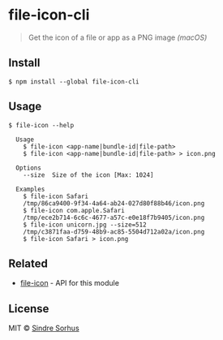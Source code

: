 # file-icon-cli

> Get the icon of a file or app as a PNG image *(macOS)*


## Install

```
$ npm install --global file-icon-cli
```


## Usage

```
$ file-icon --help

  Usage
    $ file-icon <app-name|bundle-id|file-path>
    $ file-icon <app-name|bundle-id|file-path> > icon.png

  Options
    --size  Size of the icon [Max: 1024]

  Examples
    $ file-icon Safari
    /tmp/86ca9400-9f34-4a64-ab24-027d80f88b46/icon.png
    $ file-icon com.apple.Safari
    /tmp/ece2b714-6c6c-4677-a57c-e0e18f7b9405/icon.png
    $ file-icon unicorn.jpg --size=512
    /tmp/c3871faa-d759-48b9-ac85-5504d712a02a/icon.png
    $ file-icon Safari > icon.png
```


## Related

- [file-icon](https://github.com/sindresorhus/file-icon) - API for this module


## License

MIT © [Sindre Sorhus](https://sindresorhus.com)
